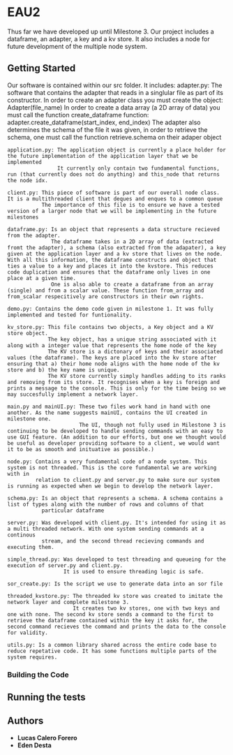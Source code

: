 # EAU2
Thus far we have developed up until Milestone 3. Our project includes a dataframe, an adapter, a key and a kv store. It also includes a node for future development of the multiple node system. 

## Getting Started
Our software is contained within our src folder. 
It includes:
    adapter.py: The software that contains the adapter that reads in a singlular file as part of its constructor. 
                In order to create an adapter class you must create the object: Adapter(file_name)
                In order to create a data array (a 2D array of data) you must call the function create_dataframe function: adapter.create_dataframe(start_index, end_index)
                The adapter also determines the schema of the file it was given, in order to retrieve the schema, one must call the function retrieve.schema on their adaper object

    application.py: The application object is currently a place holder for the future implementation of the application layer that we be implemented
                    It currently only contain two fundamental functions, run (that currently does not do anything) and this_node that returns the node idx.
                
    client.py: This piece of software is part of our overall node class. It is a multithreaded client that deques and enques to a common queue
               The importance of this file is to ensure we have a tested version of a larger node that we will be implementing in the future milestones

    dataframe.py: Is an object that represents a data structure recieved from the adapter. 
                  The dataframe takes in a 2D array of data (extracted fromt the adapter), a schema (also extracted from the adapater), a key given at the application layer and a kv store that lives on the node. With all this information, the dataframe constructs and object that ties a value to a key and places it into the kvstore. This reduces code duplication and ensures that the dataframe only lives in one place at a given time.
                  One is also able to create a dataframe from an array (single) and from a scalar value. These function from_array and from_scalar respecitively are constructors in their own rights.
    
    demo.py: Contains the demo code given in milestone 1. It was fully implemented and tested for funtionality.

    kv_store.py: This file contains two objects, a Key object and a KV store object.
                 The key object, has a unique string associated with it along with a integer value that represents the home node of the key
                 The KV store is a dictonary of keys and their associated values (the dataframe). The keys are placed into the kv store after ensuring that a) their home node aligns with the home node of the kv store and b) the key name is unique.
                 The KV store currently simply handles adding to its ranks and removing from its store. It recognises when a key is foreign and prints a message to the console. This is only for the time being so we may succesfully implement a network layer.
    
    main.py and mainUI.py: These two files work hand in hand with one another. As the name suggests mainUI, contains the UI created in milestone one.
                           The UI, though not fully used in Milestone 3 is continuing to be developed to handle sending commands with an easy to use GUI feature. (An addition to our efforts, but one we thought would be useful as developer providing software to a client, we would want it to be as smooth and inituative as possible.)
    
    node.py: Contains a very fundamental code of a node system. This system is not threaded. This is the core fundamental we are working with in 
             relation to client.py and server.py to make sure our system is running as expected when we begin to develop the network layer.

    schema.py: Is an object that represents a schema. A schema contains a list of types along with the number of rows and columns of that 
               particular dataframe

    server.py: Was developed with client.py. It's intended for using it as a multi threaded network. With one system sending commands at a continous 
               stream, and the second thread recieving commands and executing them. 

    simple_thread.py: Was developed to test threading and queueing for the execution of server.py and client.py. 
                      It is used to ensure threading logic is safe.

    sor_create.py: Is the script we use to generate data into an sor file

    threaded_kvstore.py: The threaded kv store was created to imitate the network layer and complete milestone 3.
                         It creates two kv stores, one with two keys and one with none. The second kv store sends a command to the first to retrieve the dataframe contained within the key it asks for, the second command recieves the command and prints the data to the console for validity. 

    utils.py: Is a common library shared across the entire code base to reduce repetative code. It has some functions multiple parts of the system requires.
    

### Building the Code


## Running the tests




## Authors

* **Lucas Calero Forero**
* **Eden Desta**